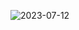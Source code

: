 
![2023-07-12](https://github.com/jh4016/team-project/assets/106107068/7dd19d7d-7f6a-4540-b317-e696c5f4d0ea)
